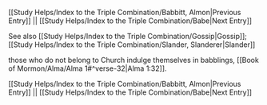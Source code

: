[[Study Helps/Index to the Triple Combination/Babbitt, Almon|Previous Entry]]  ||  [[Study Helps/Index to the Triple Combination/Babe|Next Entry]]

 See also [[Study Helps/Index to the Triple Combination/Gossip|Gossip]]; [[Study Helps/Index to the Triple Combination/Slander, Slanderer|Slander]]

 those who do not belong to Church indulge themselves in babblings, [[Book of Mormon/Alma/Alma 1#^verse-32|Alma 1:32]].

[[Study Helps/Index to the Triple Combination/Babbitt, Almon|Previous Entry]]  ||  [[Study Helps/Index to the Triple Combination/Babe|Next Entry]]